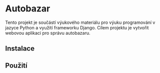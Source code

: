 # Autobazar

Tento projekt je součástí výukového materiálu pro výuku programování v jazyce Python a využití frameworku Django.
Cílem projektu je vytvořit webovou aplikaci pro správu autobazaru.

## Instalace
## Použití
